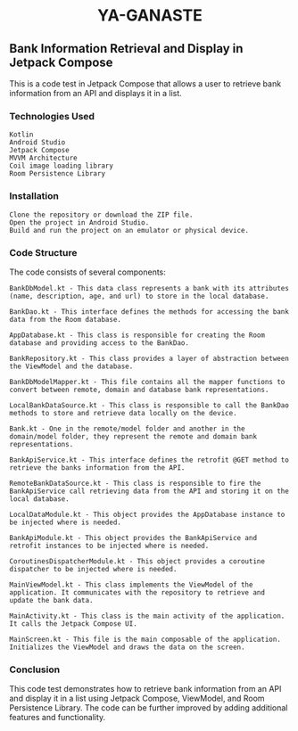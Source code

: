 # <p align="center">YA-GANASTE</p>
## Bank Information Retrieval and Display in Jetpack Compose

This is a code test in Jetpack Compose that allows a user to retrieve bank information from an API and displays it in a list.  

### Technologies Used

    Kotlin
    Android Studio
    Jetpack Compose
    MVVM Architecture
    Coil image loading library
    Room Persistence Library

### Installation

    Clone the repository or download the ZIP file.
    Open the project in Android Studio.
    Build and run the project on an emulator or physical device.

### Code Structure

The code consists of several components:

    BankDbModel.kt - This data class represents a bank with its attributes (name, description, age, and url) to store in the local database.

    BankDao.kt - This interface defines the methods for accessing the bank data from the Room database.

    AppDatabase.kt - This class is responsible for creating the Room database and providing access to the BankDao.

    BankRepository.kt - This class provides a layer of abstraction between the ViewModel and the database.
    
    BankDbModelMapper.kt - This file contains all the mapper functions to convert between remote, domain and database bank representations.
    
    LocalBankDataSource.kt - This class is responsible to call the BankDao methods to store and retrieve data locally on the device.
    
    Bank.kt - One in the remote/model folder and another in the domain/model folder, they represent the remote and domain bank representations.
    
    BankApiService.kt - This interface defines the retrofit @GET method to retrieve the banks information from the API.
    
    RemoteBankDataSource.kt - This class is responsible to fire the BankApiService call retrieving data from the API and storing it on the local database.
    
    LocalDataModule.kt - This object provides the AppDatabase instance to be injected where is needed.
    
    BankApiModule.kt - This object provides the BankApiService and retrofit instances to be injected where is needed.
    
    CoroutinesDispatcherModule.kt - This object provides a coroutine dispatcher to be injected where is needed.

    MainViewModel.kt - This class implements the ViewModel of the application. It communicates with the repository to retrieve and update the bank data.

    MainActivity.kt - This class is the main activity of the application. It calls the Jetpack Compose UI.
    
    MainScreen.kt - This file is the main composable of the application. Initializes the ViewModel and draws the data on the screen.

### Conclusion

This code test demonstrates how to retrieve bank information from an API and display it in a list using Jetpack Compose, ViewModel, and Room Persistence Library. The code can be further improved by adding additional features and functionality.
